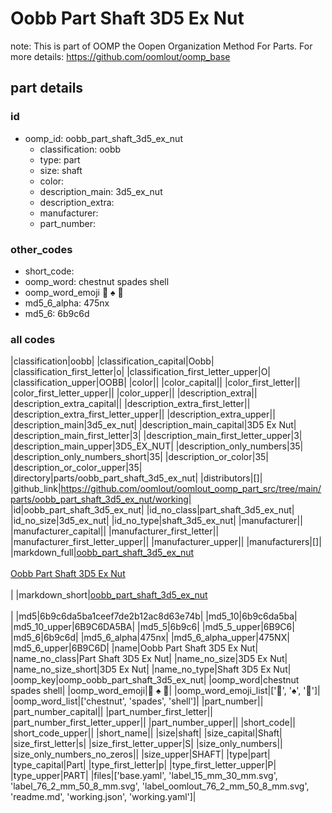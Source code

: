 # Oobb Part Shaft 3D5 Ex Nut  

note: This is part of OOMP the Oopen Organization Method For Parts. For more details: https://github.com/oomlout/oomp_base

##  part details





### id
* oomp_id: oobb_part_shaft_3d5_ex_nut
  * classification: oobb
  * type: part
  * size: shaft
  * color: 
  * description_main: 3d5_ex_nut
  * description_extra: 
  * manufacturer: 
  * part_number: 

### other_codes
* short_code: 
* oomp_word: chestnut spades shell
* oomp_word_emoji :chestnut: :spades: :shell:
* md5_6_alpha: 475nx
* md5_6: 6b9c6d

### all codes 
|classification|oobb|
|classification_capital|Oobb|
|classification_first_letter|o|
|classification_first_letter_upper|O|
|classification_upper|OOBB|
|color||
|color_capital||
|color_first_letter||
|color_first_letter_upper||
|color_upper||
|description_extra||
|description_extra_capital||
|description_extra_first_letter||
|description_extra_first_letter_upper||
|description_extra_upper||
|description_main|3d5_ex_nut|
|description_main_capital|3D5 Ex Nut|
|description_main_first_letter|3|
|description_main_first_letter_upper|3|
|description_main_upper|3D5_EX_NUT|
|description_only_numbers|35|
|description_only_numbers_short|35|
|description_or_color|35|
|description_or_color_upper|35|
|directory|parts/oobb_part_shaft_3d5_ex_nut|
|distributors|[]|
|github_link|https://github.com/oomlout/oomlout_oomp_part_src/tree/main/parts/oobb_part_shaft_3d5_ex_nut/working|
|id|oobb_part_shaft_3d5_ex_nut|
|id_no_class|part_shaft_3d5_ex_nut|
|id_no_size|3d5_ex_nut|
|id_no_type|shaft_3d5_ex_nut|
|manufacturer||
|manufacturer_capital||
|manufacturer_first_letter||
|manufacturer_first_letter_upper||
|manufacturer_upper||
|manufacturers|[]|
|markdown_full|[oobb_part_shaft_3d5_ex_nut](https://github.com/oomlout/oomlout_oomp_part_src/tree/main/parts/oobb_part_shaft_3d5_ex_nut/working)<br>[](https://github.com/oomlout/oomlout_oomp_part_src/tree/main/parts/oobb_part_shaft_3d5_ex_nut/working)<br>[Oobb Part Shaft 3D5 Ex Nut](https://github.com/oomlout/oomlout_oomp_part_src/tree/main/parts/oobb_part_shaft_3d5_ex_nut/working)<br><br>|
|markdown_short|[oobb_part_shaft_3d5_ex_nut](https://github.com/oomlout/oomlout_oomp_part_src/tree/main/parts/oobb_part_shaft_3d5_ex_nut/working)<br><br>|
|md5|6b9c6da5ba1ceef7de2b12ac8d63e74b|
|md5_10|6b9c6da5ba|
|md5_10_upper|6B9C6DA5BA|
|md5_5|6b9c6|
|md5_5_upper|6B9C6|
|md5_6|6b9c6d|
|md5_6_alpha|475nx|
|md5_6_alpha_upper|475NX|
|md5_6_upper|6B9C6D|
|name|Oobb Part Shaft 3D5 Ex Nut|
|name_no_class|Part Shaft 3D5 Ex Nut|
|name_no_size|3D5 Ex Nut|
|name_no_size_short|3D5 Ex Nut|
|name_no_type|Shaft 3D5 Ex Nut|
|oomp_key|oomp_oobb_part_shaft_3d5_ex_nut|
|oomp_word|chestnut spades shell|
|oomp_word_emoji|:chestnut: :spades: :shell:|
|oomp_word_emoji_list|[':chestnut:', ':spades:', ':shell:']|
|oomp_word_list|['chestnut', 'spades', 'shell']|
|part_number||
|part_number_capital||
|part_number_first_letter||
|part_number_first_letter_upper||
|part_number_upper||
|short_code||
|short_code_upper||
|short_name||
|size|shaft|
|size_capital|Shaft|
|size_first_letter|s|
|size_first_letter_upper|S|
|size_only_numbers||
|size_only_numbers_no_zeros||
|size_upper|SHAFT|
|type|part|
|type_capital|Part|
|type_first_letter|p|
|type_first_letter_upper|P|
|type_upper|PART|
|files|['base.yaml', 'label_15_mm_30_mm.svg', 'label_76_2_mm_50_8_mm.svg', 'label_oomlout_76_2_mm_50_8_mm.svg', 'readme.md', 'working.json', 'working.yaml']|
